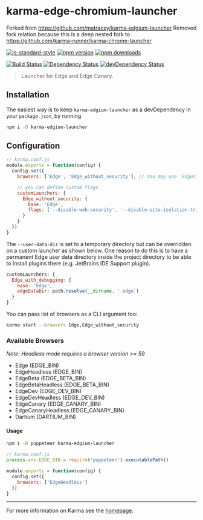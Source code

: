# karma-edge-chromium-launcher

Forked from <https://github.com/matracey/karma-edgium-launcher>
Removed fork relation because this is a deep nested fork to <https://github.com/karma-runner/karma-chrome-launcher>

[![js-standard-style](https://img.shields.io/badge/code%20style-standard-brightgreen.svg?style=flat-square)](https://github.com/koddsson/karma-edgium-launcher)
 [![npm version](https://img.shields.io/npm/v/karma-edgium-launcher.svg?style=flat-square)](https://www.npmjs.com/package/karma-edgium-launcher) [![npm downloads](https://img.shields.io/npm/dm/karma-edgium-launcher.svg?style=flat-square)](https://www.npmjs.com/package/karma-edgium-launcher)

[![Build Status](https://img.shields.io/travis/koddsson/karma-edgium-launcher/master.svg?style=flat-square)](https://travis-ci.org/koddsson/karma-edgium-launcher) [![Dependency Status](https://img.shields.io/david/koddsson/karma-edgium-launcher.svg?style=flat-square)](https://david-dm.org/koddsson/karma-edgium-launcher) [![devDependency Status](https://img.shields.io/david/dev/koddsson/karma-edgium-launcher.svg?style=flat-square)](https://david-dm.org/koddsson/karma-edgium-launcher#info=devDependencies)

> Launcher for Edge and Edge Canary.

## Installation

The easiest way is to keep `karma-edgium-launcher` as a devDependency in your `package.json`,
by running

```bash
npm i -D karma-edgium-launcher
```

## Configuration

```js
// karma.conf.js
module.exports = function(config) {
  config.set({
    browsers: ['Edge', 'Edge_without_security'], // You may use 'EdgeCanary', 'EdgeBeta' or any other supported browser

    // you can define custom flags
    customLaunchers: {
      Edge_without_security: {
        base: 'Edge',
        flags: ['--disable-web-security', '--disable-site-isolation-trials']
      }
    }
  })
}
```

The `--user-data-dir` is set to a temporary directory but can be overridden on a custom launcher as shown below.
One reason to do this is to have a permanent Edge user data directory inside the project directory to be able to
install plugins there (e.g. JetBrains IDE Support plugin).

```js
customLaunchers: {
  Edge_with_debugging: {
    base: 'Edge',
    edgeDataDir: path.resolve(__dirname, '.edge')
  }
}
```

You can pass list of browsers as a CLI argument too:

```bash
karma start --browsers Edge,Edge_without_security
```

### Available Browsers

*Note: Headless mode requires a browser version >= 59*

- Edge (EDGE_BIN)
- EdgeHeadless (EDGE_BIN)
- EdgeBeta (EDGE_BETA_BIN)
- EdgeBetaHeadless (EDGE_BETA_BIN)
- EdgeDev (EDGE_DEV_BIN)
- EdgeDevHeadless (EDGE_DEV_BIN)
- EdgeCanary (EDGE_CANARY_BIN)
- EdgeCanaryHeadless (EDGE_CANARY_BIN)
- Dartium (DARTIUM_BIN)

#### Usage

```bash
npm i -D puppeteer karma-edgium-launcher
```

```js
// karma.conf.js
process.env.EDGE_BIN = require('puppeteer').executablePath()

module.exports = function(config) {
  config.set({
    browsers: ['EdgeHeadless']
  })
}
```

----

For more information on Karma see the [homepage].

[homepage]: http://karma-runner.github.com
